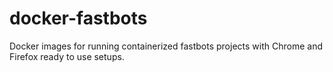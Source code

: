 # docker-fastbots
Docker images for running containerized fastbots projects with Chrome and Firefox ready to use setups.